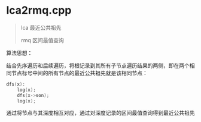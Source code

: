 # lca2rmq.cpp

> lca 最近公共祖先
>
> rmq 区间最值查询

算法思想：

结合先序遍历和后续遍历，将根记录到其所有子节点遍历结果的两侧，即在两个相同节点标号中间的所有节点的最近公共祖先就是该相同节点：

```c
dfs(x):
	log(x);
	dfs(x->son);
	log(x);
```

通过将节点与其深度相互对应，通过对深度记录的区间最值查询得到最近公共祖先